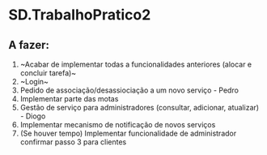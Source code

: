 # SD.TrabalhoPratico2
## **A fazer:**
1. ~Acabar de implementar todas a funcionalidades anteriores (alocar e concluir tarefa)~
2. ~Login~
3. Pedido de associação/desassiociação a um novo serviço - Pedro
4. Implementar parte das motas
5. Gestão de serviço para administradores (consultar, adicionar, atualizar) - Diogo
7. Implementar mecanismo de notificação de novos serviços
8. (Se houver tempo) Implementar funcionalidade de administrador confirmar passo 3 para clientes
